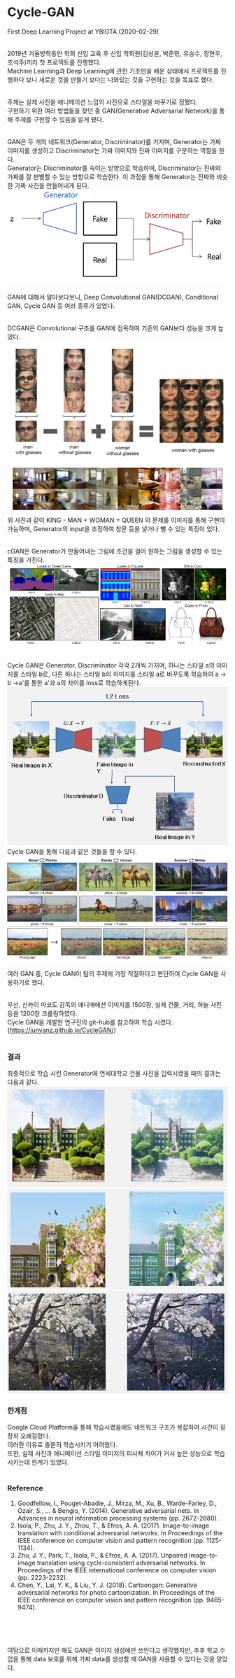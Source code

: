 # Cycle-GAN
First Deep Learning Project at YBIGTA (2020-02-29)<br><br>

2019년 겨울방학동안 학회 신입 교육 후 신입 학회원(김성윤, 박준민, 유승수, 장현우, 조석주)끼리 첫 프로젝트를 진행했다. <br>
Machine Learning과 Deep Learning에 관한 기초만을 배운 상태에서 프로젝트를 진행하다 보니 새로운 것을 만들기 보다는 나와있는 것을 구현하는 것을 목표로 했다.<br><br>

주제는 실제 사진을 애니메이션 느낌의 사진으로 스타일을 바꾸기로 정했다.<br>
구현하기 위한 여러 방법들을 찾던 중 GAN(Generative Adversarial Network)을 통해 주제를 구현할 수 있음을 알게 됐다.<br><br>

GAN은 두 개의 네트워크(Generator, Discriminator)를 가지며, Generator는 가짜 이미지를 생성하고 Discriminator는 가짜 이미지와 진짜 이미지를 구분하는 역할을 한다.<br>
Generator는 Discriminator를 속이는 방향으로 학습하며, Discriminator는 진짜와 가짜를 잘 판별할 수 있는 방향으로 학습한다.
이 과정을 통해 Generator는 진짜와 비슷한 가짜 사진을 만들어내게 된다.<br>
![GAN](./img/GAN_Architecture.png)

GAN에 대해서 알아보다보니, Deep Convolutional GAN(DCGAN), Conditional GAN, Cycle GAN 등 여러 종류가 있었다.<br><br>

DCGAN은 Convolutional 구조를 GAN에 접목하여 기존의 GAN보다 성능을 크게 높였다.<br>
![DCGAN1](./img/DCGAN1.PNG)
![DCGAN2](./img/DCGAN2.PNG)
<br>
위 사진과 같이 KING - MAN + WOMAN = QUEEN 의 문제를 이미지를 통해 구현이 가능하며, Generator의 input을 조정하여 창문 등을 넣거나 뺄 수 있는 특징이 있다.<br><br>

cGAN은 Generator가 만들어내는 그림에 조건을 걸어 원하는 그림을 생성할 수 있는 특징을 가진다.<br>
![cGAN](./img/cGAN.png)
<br>
Cycle GAN은 Generator, Discriminator 각각 2개씩 가지며, 하나는 스타일 a의 이미지를 스타일 b로, 다른 하나는 스타일 b의 이미지를 스타일 a로 바꾸도록 학습하여 a -> b ->a'를 통한 a'과 a의 차이를 loss로 학습하게된다.<br>
![CycleGAN1](./img/CycleGAN1.PNG)
Cycle GAN을 통해 다음과 같은 것들을 할 수 있다.<br>
![CycleGAN2](./img/CycleGAN2.png)

여러 GAN 중, Cycle GAN이 팀의 주제에 가장 적절하다고 판단하여 Cycle GAN을 사용하기로 했다.<br><br>

우선, 신카이 마코도 감독의 애니매에션 이미지를 1500장, 실제 건물, 거리, 하늘 사진 등을 1200장 크롤링하였다.<br>
Cycle GAN을 개발한 연구진의 git-hub를 참고하여 학습 시켰다.<br>
(https://junyanz.github.io/CycleGAN/) <br><br>

### 결과
최종적으로 학습 시킨 Generator에 연세대학교 건물 사진을 입력시켰을 때의 결과는 다음과 같다.<br>
![result1](./img/Result1.PNG)
![result1](./img/Result2.PNG)
![result1](./img/Result3.PNG)

### 한계점
Google Cloud Platform을 통해 학습시켰음에도 네트워크 구조가 복잡하여 시간이 굉장히 오래걸렸다.<br>
이러한 이유로 충분히 학습시키기 어려웠다.<br>
또한, 실제 사진과 애니메이션 스타일 이미지의 피사체 차이가 커서 높은 성능으로 학습시키는데 한계가 있었다. 
<br><br>
### Reference
1. Goodfellow, I., Pouget-Abadie, J., Mirza, M., Xu, B., Warde-Farley, D., Ozair, S., ... & Bengio, Y. (2014). Generative adversarial nets. In Advances in neural information processing systems (pp. 2672-2680).<br>
2. Isola, P., Zhu, J. Y., Zhou, T., & Efros, A. A. (2017). Image-to-image translation with conditional adversarial networks. In Proceedings of the IEEE conference on computer vision and pattern recognition (pp. 1125-1134).<br>
3. Zhu, J. Y., Park, T., Isola, P., & Efros, A. A. (2017). Unpaired image-to-image translation using cycle-consistent adversarial networks. In Proceedings of the IEEE international conference on computer vision (pp. 2223-2232).<br>
4. Chen, Y., Lai, Y. K., & Liu, Y. J. (2018). Cartoongan: Generative adversarial networks for photo cartoonization. In Proceedings of the IEEE conference on computer vision and pattern recognition (pp. 9465-9474).

<br><br><br>

여담으로 이때까지만 해도 GAN은 이미지 생성에만 쓰인다고 생각했지만, 추후 학교 수업을 통해 data 보호를 위해 가짜 data를 생성할 때 GAN을 사용할 수 있다는 것을 알았다.
